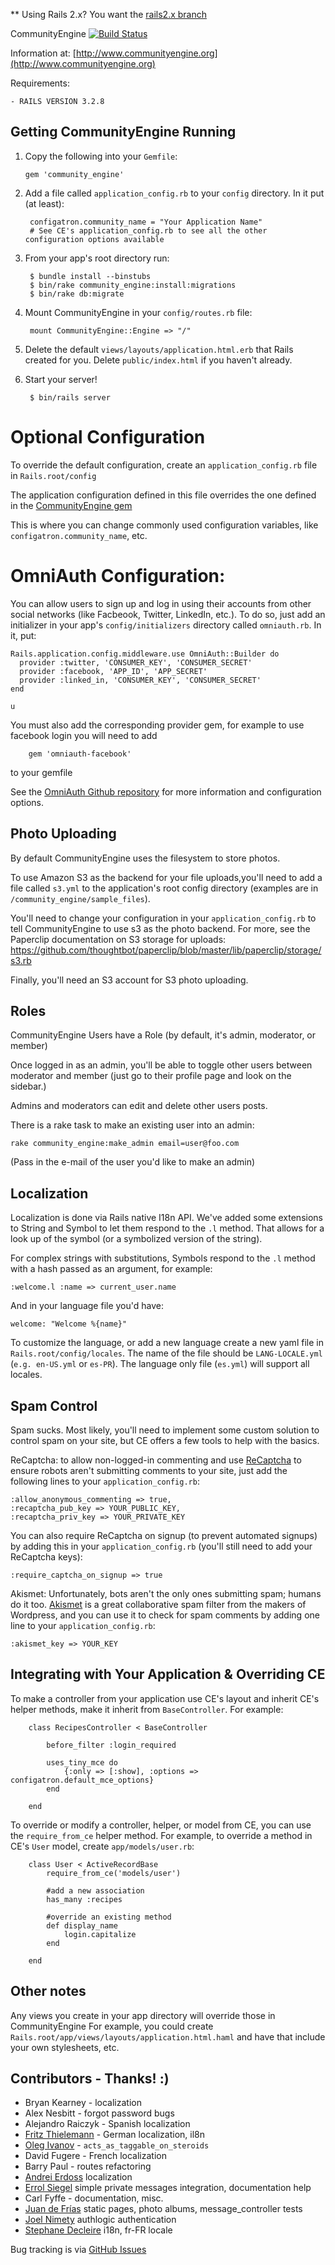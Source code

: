 ** Using Rails 2.x? You want the [rails2.x branch](https://github.com/bborn/communityengine/tree/rails2.x)

CommunityEngine [![Build Status](https://secure.travis-ci.org/bborn/communityengine.png)](http://travis-ci.org/bborn/communityengine)

Information at: [http://www.communityengine.org](http://www.communityengine.org)

Requirements:

	- RAILS VERSION 3.2.8

Getting CommunityEngine Running
--------------------------------

1. Copy the following into your `Gemfile`:

    ```
    gem 'community_engine'
    ```

2. Add a file called `application_config.rb` to your `config` directory. In it put (at least):

		configatron.community_name = "Your Application Name"
		# See CE's application_config.rb to see all the other configuration options available

3. From your app's root directory run:

		$ bundle install --binstubs
		$ bin/rake community_engine:install:migrations
		$ bin/rake db:migrate

4. Mount CommunityEngine in your `config/routes.rb` file:

		mount CommunityEngine::Engine => "/"

5. Delete the default `views/layouts/application.html.erb` that Rails created for you. Delete `public/index.html` if you haven't already.

6. Start your server!

		$ bin/rails server

Optional Configuration
======================

To override the default configuration, create an `application_config.rb` file in `Rails.root/config`

The application configuration defined in this file overrides the one defined in the [CommunityEngine gem](https://github.com/bborn/communityengine/blob/rails3/config/application_config.rb)

This is where you can change commonly used configuration variables, like `configatron.community_name`, etc.


OmniAuth Configuration:
=======================

You can allow users to sign up and log in using their accounts from other social networks (like Facbeook, Twitter, LinkedIn, etc.). To do so, just add an initializer in your app's `config/initializers` directory called `omniauth.rb`. In it, put:

	Rails.application.config.middleware.use OmniAuth::Builder do
	  provider :twitter, 'CONSUMER_KEY', 'CONSUMER_SECRET'
	  provider :facebook, 'APP_ID', 'APP_SECRET'
	  provider :linked_in, 'CONSUMER_KEY', 'CONSUMER_SECRET'
	end
                                                                                                                                   u
You must also add the corresponding provider gem, for example to use facebook login you will need to add

		gem 'omniauth-facebook'

to your gemfile

See the [OmniAuth Github repository](https://github.com/intridea/omniauth) for more information and configuration options.


Photo Uploading
---------------

By default CommunityEngine uses the filesystem to store photos.

To use Amazon S3 as the backend for your file uploads,you'll need to add a file called `s3.yml` to the application's root config directory (examples are in `/community_engine/sample_files`).

You'll need to change your configuration in your `application_config.rb` to tell CommunityEngine to use s3 as the photo backend. For more, see the Paperclip documentation on S3 storage for uploads: https://github.com/thoughtbot/paperclip/blob/master/lib/paperclip/storage/s3.rb

Finally, you'll need an S3 account for S3 photo uploading.



Roles
------

CommunityEngine Users have a Role (by default, it's admin, moderator, or member)

Once logged in as an admin, you'll be able to toggle other users between moderator and member (just go to their profile page and look on the sidebar.)

Admins and moderators can edit and delete other users posts.

There is a rake task to make an existing user into an admin:

	rake community_engine:make_admin email=user@foo.com

(Pass in the e-mail of the user you'd like to make an admin)



Localization
------------

Localization is done via Rails native I18n API. We've added some extensions to String and Symbol to let them respond to the `.l` method. That allows for a look up of the symbol (or a symbolized version of the string).

For complex strings with substitutions, Symbols respond to the `.l` method with a hash passed as an argument, for example:

	:welcome.l :name => current_user.name

And in your language file you'd have:

	welcome: "Welcome %{name}"

To customize the language, or add a new language create a new yaml file in `Rails.root/config/locales`. The name of the file should be `LANG-LOCALE.yml` (`e.g. en-US.yml` or `es-PR`). The language only file (`es.yml`) will support all locales.


Spam Control
------------

Spam sucks. Most likely, you'll need to implement some custom solution to control spam on your site, but CE offers a few tools to help with the basics.

ReCaptcha: to allow non-logged-in commenting and use [ReCaptcha](http://recaptcha.net/) to ensure robots aren't submitting comments to your site, just add the following lines to your `application_config.rb`:

    :allow_anonymous_commenting => true,
    :recaptcha_pub_key => YOUR_PUBLIC_KEY,
    :recaptcha_priv_key => YOUR_PRIVATE_KEY

You can also require ReCaptcha on signup (to prevent automated signups) by adding this in your `application_config.rb` (you'll still need to add your ReCaptcha keys):

    :require_captcha_on_signup => true

Akismet: Unfortunately, bots aren't the only ones submitting spam; humans do it too. [Akismet](http://akismet.com/) is a great collaborative spam filter from the makers of Wordpress, and you can use it to check for spam comments by adding one line to your `application_config.rb`:

    :akismet_key => YOUR_KEY


Integrating with Your Application & Overriding CE
-------------------------------------------------

To make a controller from your application use CE's layout and inherit CE's helper methods, make it inherit from `BaseController`. For example:

		class RecipesController < BaseController

			before_filter :login_required

			uses_tiny_mce do
				{:only => [:show], :options => configatron.default_mce_options}
			end

		end

To override or modify a controller, helper, or model from CE, you can use the `require_from_ce` helper method. For example, to override a method in CE's `User` model, create `app/models/user.rb`:

		class User < ActiveRecordBase
			require_from_ce('models/user')

			#add a new association
			has_many :recipes

			#override an existing method
			def	display_name
				login.capitalize
			end

		end




Other notes
-----------

Any views you create in your app directory will override those in CommunityEngine
For example, you could create `Rails.root/app/views/layouts/application.html.haml` and have that include your own stylesheets, etc.


Contributors - Thanks! :)
-------------------------

- Bryan Kearney - localization
- Alex Nesbitt - forgot password bugs
- Alejandro Raiczyk - Spanish localization
- [Fritz Thielemann](http://github.com/fritzek) - German localization, il8n
- [Oleg Ivanov](http://github.com/morhekil) - `acts_as_taggable_on_steroids`
- David Fugere - French localization
- Barry Paul - routes refactoring
- [Andrei Erdoss](http://github.com/cauta) localization
- [Errol Siegel](http://github.com/eksatx) simple private messages integration, documentation help
- Carl Fyffe - documentation, misc.
- [Juan de Frías](http://github.com/juafrlo) static pages, photo albums, message_controller tests
- [Joel Nimety](http://github.com/jnimety) authlogic authentication
- [Stephane Decleire](http://github.com/sdecleire) i18n, fr-FR locale



Bug tracking is via [GitHub Issues](https://github.com/bborn/communityengine/issues)
